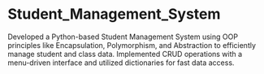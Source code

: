 # Student_Management_System
Developed a Python-based Student Management System using OOP principles like Encapsulation, Polymorphism, and Abstraction to efficiently manage student and class data. Implemented CRUD operations with a menu-driven interface and utilized dictionaries for fast data access.
